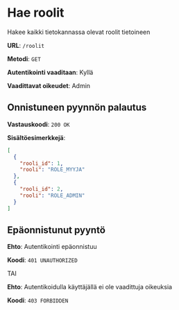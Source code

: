 # Hae roolit

Hakee kaikki tietokannassa olevat roolit tietoineen

**URL**: `/roolit`

**Metodi**: `GET`

**Autentikointi vaaditaan**: Kyllä

**Vaadittavat oikeudet**: Admin

## Onnistuneen pyynnön palautus

**Vastauskoodi**: `200 OK`

**Sisältöesimerkkejä**:

```json
[
  {
    "rooli_id": 1,
    "rooli": "ROLE_MYYJA"
  },
  {
    "rooli_id": 2,
    "rooli": "ROLE_ADMIN"
  }
]
```

## Epäonnistunut pyyntö

**Ehto**: Autentikointi epäonnistuu

**Koodi**: `401 UNAUTHORIZED`

TAI

**Ehto**: Autentikoidulla käyttäjällä ei ole vaadittuja oikeuksia

**Koodi**: `403 FORBIDDEN`
